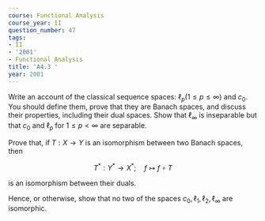 ```yaml
---
course: Functional Analysis
course_year: II
question_number: 47
tags:
- II
- '2001'
- Functional Analysis
title: 'A4.3 '
year: 2001
---
```



Write an account of the classical sequence spaces: $\ell_{p}(1 \leqslant p \leqslant \infty)$ and $c_{0}$. You should define them, prove that they are Banach spaces, and discuss their properties, including their dual spaces. Show that $\ell_{\infty}$ is inseparable but that $c_{0}$ and $\ell_{p}$ for $1 \leqslant p<\infty$ are separable.

Prove that, if $T: X \rightarrow Y$ is an isomorphism between two Banach spaces, then

$$T^{*}: Y^{*} \rightarrow X^{*} ; \quad f \mapsto f \circ T$$

is an isomorphism between their duals.

Hence, or otherwise, show that no two of the spaces $c_{0}, \ell_{1}, \ell_{2}, \ell_{\infty}$ are isomorphic.